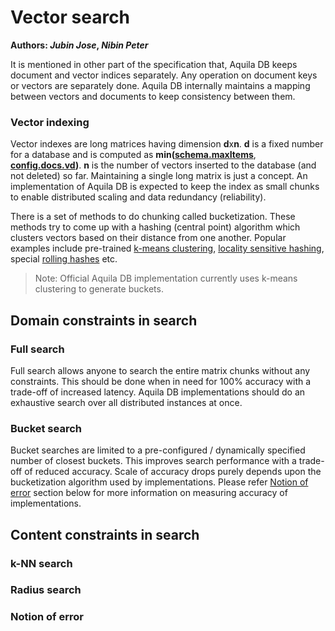 # Vector search

**Authors:  *Jubin Jose*, *Nibin Peter***



It is mentioned in other part of the specification that, Aquila DB keeps document and vector indices separately. Any operation on document keys or vectors are separately done. Aquila DB internally maintains a mapping between vectors and documents to keep consistency between them.



### Vector indexing

Vector indexes are long matrices having dimension **d**x**n**. **d** is a fixed number for a database and is computed as **min(**[**schema.maxItems**](https://github.com/Aquila-Network/specs/blob/main/adb/Creating%20a%20database.md#at-the-server--aquila-db-side),  [**config.docs.vd**](https://github.com/Aquila-Network/AquilaDB/blob/master/src/DB_config.yml)**)**. **n** is the number of vectors inserted to the database (and not deleted) so far. Maintaining a single long matrix is just a concept. An implementation of Aquila DB is expected to keep the index as small chunks to enable distributed scaling and data redundancy (reliability). 



There is a set of methods to do chunking called bucketization. These methods try to come up with a hashing (central point) algorithm which clusters vectors based on their distance from one another. Popular examples include pre-trained [k-means clustering](https://en.wikipedia.org/wiki/K-means_clustering), [locality sensitive hashing](https://en.wikipedia.org/wiki/Locality-sensitive_hashing), special [rolling hashes](https://en.wikipedia.org/wiki/Rolling_hash) etc. 



> Note: Official Aquila DB implementation currently uses k-means clustering to generate buckets.



## Domain constraints in search

### Full search

Full search allows anyone to search the entire matrix chunks without any constraints. This should be done when in need for 100% accuracy with a trade-off of increased latency. Aquila DB implementations should do an exhaustive search over all distributed instances at once.

### Bucket search

Bucket searches are limited to a pre-configured / dynamically specified number of closest buckets. This improves search performance with a trade-off of reduced accuracy. Scale of accuracy drops purely depends upon the bucketization algorithm used by implementations. Please refer [Notion of error](https://github.com/Aquila-Network/specs/blob/main/adb/Vector%20search.md#notion-of-error) section below for more information on measuring accuracy of implementations.



## Content constraints in search

### k-NN search

### Radius search



### Notion of error